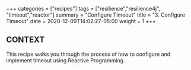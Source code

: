 +++
categories = ["recipes"]
tags = ["resilience","resilience4j", "timeout","reactor"]
summary = "Configure Timeout"
title = "3. Configure Timeout"
date = 2020-12-09T14:02:27-05:00
weight = 1
+++

## CONTEXT
This recipe walks you through the process of how to configure and implement
timeout using Reactive Programming.